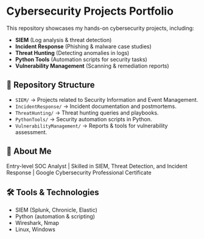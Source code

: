 # Cybersecurity Projects Portfolio  

This repository showcases my hands-on cybersecurity projects, including:  
- **SIEM** (Log analysis & threat detection)  
- **Incident Response** (Phishing & malware case studies)  
- **Threat Hunting** (Detecting anomalies in logs)  
- **Python Tools** (Automation scripts for security tasks)  
- **Vulnerability Management** (Scanning & remediation reports)  

## 📂 Repository Structure
- `SIEM/` → Projects related to Security Information and Event Management.  
- `IncidentResponse/` → Incident documentation and postmortems.  
- `ThreatHunting/` → Threat hunting queries and playbooks.  
- `PythonTools/` → Security automation scripts in Python.  
- `VulnerabilityManagement/` → Reports & tools for vulnerability assessment.  

## 🚀 About Me
Entry-level SOC Analyst | Skilled in SIEM, Threat Detection, and Incident Response | Google Cybersecurity Professional Certificate  

## 🛠️ Tools & Technologies
- SIEM (Splunk, Chronicle, Elastic)  
- Python (automation & scripting)  
- Wireshark, Nmap  
- Linux, Windows  
